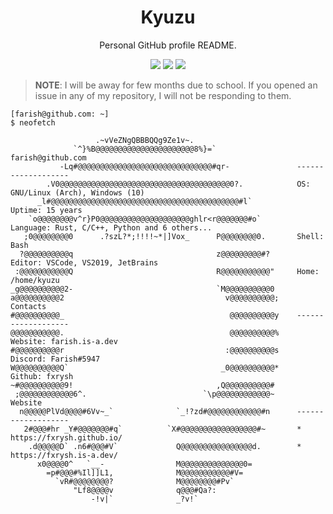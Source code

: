 <div align="center">
    <h1>Kyuzu</h1>
    <p>Personal GitHub profile README.</p>
    <a href="https://fxrysh.is-a.dev/"><img src="https://img.shields.io/website?down_color=red&down_message=Offline&label=farish.is-a.dev&style=flat-square&up_color=green&up_message=Online&url=https%3A%2F%2Ffxrysh.is-a.dev" /></a>
    <a href="https://fxrysh.github.io/"><img src="https://img.shields.io/website?down_color=red&down_message=Offline&label=fxrysh.github.io&logo=github&style=flat-square&up_color=green&up_message=Online&url=https%3A%2F%2Ffxrysh.github.io%2F" /></a>
    <a href="https://fxrysh.deno.dev/"><img src="https://img.shields.io/website?down_color=red&down_message=Offline&label=farish.deno.dev&logo=deno&style=flat-square&up_color=green&up_message=Online&url=https%3A%2F%2Ffxrysh.deno.dev%2F" /></a>
    <br />
</div>

> **NOTE**: I will be away for few months due to school. If you opened an issue in any of my repository, I will not be responding to them.

```console
[farish@github.com: ~]
$ neofetch

                   .~vVeZNgQBBBQQg9Ze1v~.
              `^}%B@@@@@@@@@@@@@@@@@@@@@@8%}=`                  farish@github.com
           -Lq#@@@@@@@@@@@@@@@@@@@@@@@@@@@@@@#qr-               -------------------
        .V0@@@@@@@@@@@@@@@@@@@@@@@@@@@@@@@@@@@@@@0?.            OS: GNU/Linux (Arch), Windows (10)
      _l#@@@@@@@@@@@@@@@@@@@@@@@@@@@@@@@@@@@@@@@@@@#l`          Uptime: 15 years
    `o@@@@@@@@v^r}P0@@@@@@@@@@@@@@@@@@@@ghlr<r@@@@@@@#o`        Language: Rust, C/C++, Python and 6 others...
   ;0@@@@@@@@0      .?szL?*;!!!!~*|]Vox_      P@@@@@@@@0.       Shell: Bash
  ?@@@@@@@@@@q                                z@@@@@@@@@#?      Editor: VSCode, VS2019, JetBrains
 :@@@@@@@@@@@Q                                R@@@@@@@@@@@"     Home: /home/kyuzu
_g@@@@@@@@@@2-                                `M@@@@@@@@@@0 
a@@@@@@@@@@2                                    v@@@@@@@@@@;    Contacts
#@@@@@@@@@@_                                     @@@@@@@@@@y    -------------------
@@@@@@@@@@@.                                     @@@@@@@@@@%    Website: farish.is-a.dev
#@@@@@@@@@@r                                    :@@@@@@@@@@s    Discord: Farish#5947
W@@@@@@@@@@Q`                                  _0@@@@@@@@@@*    Github: fxrysh
~#@@@@@@@@@@9!                                ,Q@@@@@@@@@@#
 ;@@@@@@@@@@@@6^.                          `\p@@@@@@@@@@@@~     Website
  n@@@@@PlVd@@@@#6Vv~_`              `_!?zd#@@@@@@@@@@@@#n      -------------------
   2#@@@#hr _Y#@@@@@@@#q`          `X#@@@@@@@@@@@@@@@@@#~       * https://fxrysh.github.io/
    .d@@@@@D` .n6#@@@#V`             Q@@@@@@@@@@@@@@@@d.        * https://fxrysh.is-a.dev/
      x0@@@@0^   `__-                M@@@@@@@@@@@@@@0=
        =p#@@@#%Il]]L1,              M@@@@@@@@@@@#V=
          `vR#@@@@@@@@?              M@@@@@@@@#Pv`
              "Lf8@@@@v              q@@@#Qa?:
                  -!v|`              _?v!`
```
